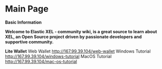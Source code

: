 # Main Page

**Basic Information**

**Welcome to Elastic XEL - community wiki, is a great source to learn about XEL, an Open Source project driven by passionate developers and supportive community.**

**Lite Wallet**
Web Wallet           http://167.99.39.104/web-wallet 
Windows Tutorial http://167.99.39.104/windows-tutorial
MacOS Tutorial    http://167.99.39.104/mac-os-tutorial



